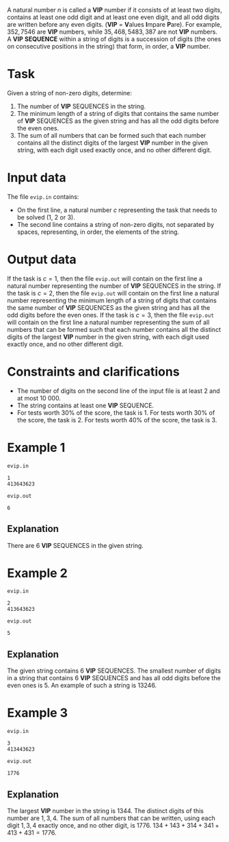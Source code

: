 A natural number $n$ is called a **VIP** number if it consists of at least two digits, contains at least one odd digit and at least one even digit, and all odd digits are written before any even digits. (**VIP** = **V**alues **I**mpare **P**are). For example, $352, 7546$ are **VIP** numbers, while $35, 468, 5483, 387$ are not **VIP** numbers. A **VIP** **SEQUENCE** within a string of digits is a succession of digits (the ones on consecutive positions in the string) that form, in order, a **VIP** number.

# Task

Given a string of non-zero digits, determine:

1. The number of **VIP** SEQUENCES in the string.
2. The minimum length of a string of digits that contains the same number of **VIP** SEQUENCES as the given string and has all the odd digits before the even ones.
3. The sum of all numbers that can be formed such that each number contains all the distinct digits of the largest **VIP** number in the given string, with each digit used exactly once, and no other different digit.

# Input data

The file `evip.in` contains:
- On the first line, a natural number $c$ representing the task that needs to be solved ($1$, $2$ or $3$).
- The second line contains a string of non-zero digits, not separated by spaces, representing, in order, the elements of the string.

# Output data

If the task is $c=1$, then the file `evip.out` will contain on the first line a natural number representing the number of **VIP** SEQUENCES in the string.
If the task is $c=2$, then the file `evip.out` will contain on the first line a natural number representing the minimum length of a string of digits that contains the same number of **VIP** SEQUENCES as the given string and has all the odd digits before the even ones.
If the task is $c=3$, then the file `evip.out` will contain on the first line a natural number representing the sum of all numbers that can be formed such that each number contains all the distinct digits of the largest **VIP** number in the given string, with each digit used exactly once, and no other different digit.

# Constraints and clarifications

* The number of digits on the second line of the input file is at least $2$ and at most $10 \ 000$.
* The string contains at least one **VIP** SEQUENCE.
* For tests worth 30% of the score, the task is 1. For tests worth 30% of the score, the task is 2. For tests worth 40% of the score, the task is 3.

# Example 1

`evip.in`
```
1
413643623
```

`evip.out`
```
6
```

## Explanation

There are $6$ **VIP** SEQUENCES in the given string.

# Example 2

`evip.in`
```
2
413643623
```

`evip.out`
```
5
```

## Explanation

The given string contains $6$ **VIP** SEQUENCES. The smallest number of digits in a string that contains $6$ **VIP** SEQUENCES and has all odd digits before the even ones is $5$. An example of such a string is $13246$.

# Example 3

`evip.in`
```
3
413443623
```

`evip.out`
```
1776
```

## Explanation

The largest **VIP** number in the string is $1344$. The distinct digits of this number are ${1, 3, 4}$. The sum of all numbers that can be written, using each digit ${1, 3, 4}$ exactly once, and no other digit, is $1776$. $134 + 143 + 314 + 341 + 413 + 431 = 1776$.